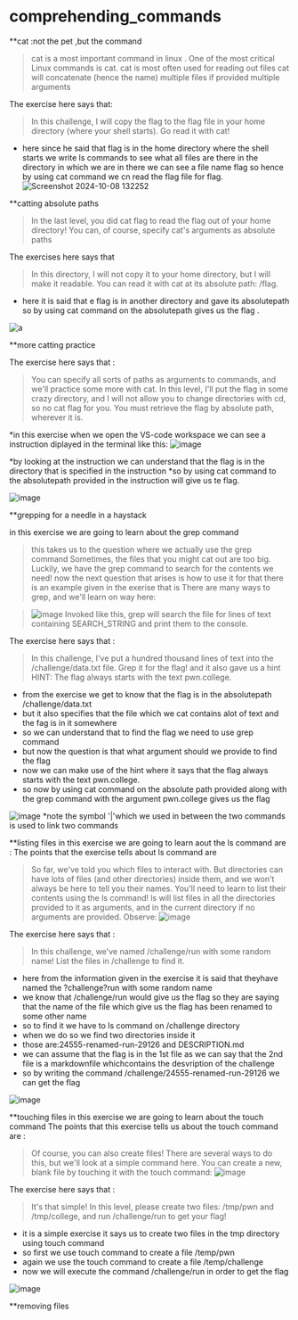 # comprehending_commands
**cat :not the pet ,but the command

> cat is a most important command in linux .
> One of the most critical Linux commands is cat. cat is most often used for reading out files
> cat will concatenate (hence the name) multiple files if provided multiple arguments


The exercise here says that:
> In this challenge, I will copy the flag to the flag file in your home directory (where your shell starts). Go read it with cat!

* here since he said that flag is in the home directory where the shell starts we write ls commands to see what all files are there in the directory in which we are in there we can see a file name flag so hence by using cat command we cn read the flag file for flag.
![Screenshot 2024-10-08 132252](https://github.com/user-attachments/assets/10c6b936-7424-4510-b56f-9e4192f173b7)



**catting absolute paths

>In the last level, you did cat flag to read the flag out of your home directory! You can, of course, specify cat's arguments as absolute paths


The exercises here says that 
>In this directory, I will not copy it to your home directory, but I will make it readable. You can read it with cat at its absolute path: /flag.


* here it is said that e flag is in another directory and gave its absolutepath so by using cat command on the absolutepath gives us the flag .

![a](https://github.com/user-attachments/assets/9235b846-ddcb-4940-a183-60d7f93c688a)





**more catting practice

The exercise here says that :
>You can specify all sorts of paths as arguments to commands, and we'll practice some more with cat. In this level, I'll put the flag in some crazy directory, and I will not allow you to change directories with cd, so no cat flag for you. You must retrieve the flag by absolute path, wherever it is.


*in this exercise when we open the VS-code workspace 
we can see a instruction diplayed in the terminal like this: 
![image](https://github.com/user-attachments/assets/04a689e9-4a56-4a84-9a7f-dd072f8f17dd)

*by looking at the instruction we can understand that the flag is in the directory that is specified in the instruction 
*so by using cat command to the absolutepath provided in the instruction will give us te flag.


![image](https://github.com/user-attachments/assets/fec0c374-9d21-4e55-9e67-2f6cdfc440e6)





**grepping for a needle in a haystack

in this exercise we are going to learn about the grep command 
>this takes us to the question where we actually use the grep command
>Sometimes, the files that you might cat out are too big. Luckily, we have the grep command to search for the contents we need!
>now the next question that arises is how to use it for that there is an example given in the exerise that is
>There are many ways to grep, and we'll learn on way here:

>![image](https://github.com/user-attachments/assets/35673684-a5fc-4c50-afa5-15e24783509a)
>Invoked like this, grep will search the file for lines of text containing SEARCH_STRING and print them to the console.


The exercise here says that :
>In this challenge, I've put a hundred thousand lines of text into the /challenge/data.txt file. Grep it for the flag!
>and it also gave us a hint
>HINT: The flag always starts with the text pwn.college.


* from the exercise we get to know that the flag is in the absolutepath /challenge/data.txt
* but it also specifies that the file which we cat contains alot of text and the fag is in it somewhere
* so we can understand that to find the flag we need to use grep command
* but now the question is that what argument should we provide to find the flag
* now we can make use of the hint where it says that the flag always starts with the text pwn.college.
* so now by using cat command on the  absolute path provided along with the grep command with the argument pwn.college gives us the flag

![image](https://github.com/user-attachments/assets/5748f190-74a8-40c3-b779-3a6113a25125)
*note the symbol '|'which we used in between the two commands is used to link two commands





**listing files 
in this exercise we are going to learn aout the ls command are :
The points that the exercise tells about ls command are
>So far, we've told you which files to interact with. But directories can have lots of files (and other directories) inside them, and we won't always be here to tell you their names. You'll need to learn to list their contents using the ls command!
>ls will list files in all the directories provided to it as arguments, and in the current directory if no arguments are provided. Observe:
>![image](https://github.com/user-attachments/assets/df135bae-261d-45ff-930a-63fccd8593ea)

The exercise here says that :
>In this challenge, we've named /challenge/run with some random name! List the files in /challenge to find it.

* here from the information given in the exercise it is said that  theyhave named the ?challenge?run with some random name
* we know that /challenge/run would give us the flag so they are saying that the name of the file which give us the flag has been renamed to some other name
* so to find it we have to ls command on /challenge directory
* when we do so we find two directories inside it
* those are:24555-renamed-run-29126 and  DESCRIPTION.md
* we can assume that the flag is in the 1st file as we can say that the 2nd file is a markdownfile whichcontains the desvription of the challenge
* so by writing the command /challenge/24555-renamed-run-29126 we can get the flag

![image](https://github.com/user-attachments/assets/c0ee3bab-0c10-437f-82eb-e5393858be09)





**touching files
in this exercise we are going to learn about the touch command 
The points that this exercise tells us about the touch command are :
>Of course, you can also create files! There are several ways to do this, but we'll look at a simple command here. You can create a new, blank file by touching it with the touch command:
>![image](https://github.com/user-attachments/assets/da8ecd90-e4cd-4949-a6c2-51067053721f)

The exercise here says that :
>It's that simple! In this level, please create two files: /tmp/pwn and /tmp/college, and run /challenge/run to get your flag!

* it is a simple exercise it says us to create two files in the tmp directory using touch command
* so first we use touch command to create a file /temp/pwn
* again we use the touch command to create a file /temp/challenge
* now we will execute the command /challenge/run in order to get the flag

![image](https://github.com/user-attachments/assets/4fa3331e-1ac9-421e-89a6-fc024b58d470)





**removing files








   














